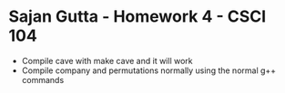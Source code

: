 # Sajan Gutta - Homework 4 - CSCI 104
* Compile cave with make cave and it will work
* Compile company and permutations normally using the normal g++ commands